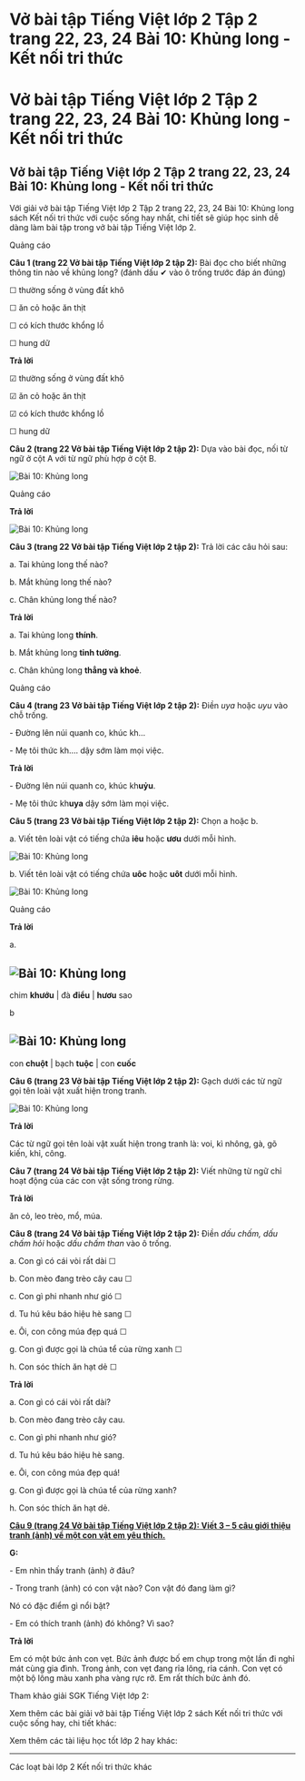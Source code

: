 # Vở bài tập Tiếng Việt lớp 2 Tập 2 trang 22, 23, 24 Bài 10: Khủng long - Kết nối tri thức

# Vở bài tập Tiếng Việt lớp 2 Tập 2 trang 22, 23, 24 Bài 10: Khủng long - Kết nối tri thức

## Vở bài tập Tiếng Việt lớp 2 Tập 2 trang 22, 23, 24 Bài 10: Khủng long - Kết nối tri thức

Với giải vở bài tập Tiếng Việt lớp 2 Tập 2 trang 22, 23, 24 Bài 10: Khủng long sách Kết nối tri thức với cuộc sống hay nhất, chi tiết sẽ giúp học sinh dễ dàng làm bài tập trong vở bài tập Tiếng Việt lớp 2.

Quảng cáo

**Câu 1 (trang 22 Vở bài tập Tiếng Việt lớp 2 tập 2):** Bài đọc cho biết những thông tin nào về khủng long? (đánh dấu ✔ vào ô trống trước đáp án đúng)

☐ thường sống ở vùng đất khô

☐ ăn cỏ hoặc ăn thịt

☐ có kích thước khổng lồ

☐ hung dữ

**Trả lời**

☑ thường sống ở vùng đất khô

☑ ăn cỏ hoặc ăn thịt

☑ có kích thước khổng lồ

☐ hung dữ

**Câu 2 (trang 22 Vở bài tập Tiếng Việt lớp 2 tập 2):** Dựa vào bài đọc, nối từ ngữ ở cột A với từ ngữ phù hợp ở cột B.

![Bài 10: Khủng long](https://vietjack.com/vbt-tieng-viet-2-kn/images/bai-10-khung-long-35158.png)

Quảng cáo

**Trả lời**

![Bài 10: Khủng long](https://vietjack.com/vbt-tieng-viet-2-kn/images/bai-10-khung-long-35159.png)

**Câu 3 (trang 22 Vở bài tập Tiếng Việt lớp 2 tập 2):** Trả lời các câu hỏi sau:

a. Tai khủng long thế nào?

b. Mắt khủng long thế nào?

c. Chân khủng long thế nào?

**Trả lời**

a. Tai khủng long **thính**.

b. Mắt khủng long **tinh tường**.

c. Chân khủng long **thẳng và khoẻ**.

Quảng cáo

**Câu 4 (trang 23 Vở bài tập Tiếng Việt lớp 2 tập 2):** Điền _uya_ hoặc _uyu_ vào chỗ trống.

\- Đường lên núi quanh co, khúc kh…

\- Mẹ tôi thức kh…. dậy sớm làm mọi việc.

**Trả lời**

\- Đường lên núi quanh co, khúc kh**uỷu**.

\- Mẹ tôi thức kh**uya** dậy sớm làm mọi việc.

**Câu 5 (trang 23 Vở bài tập Tiếng Việt lớp 2 tập 2):** Chọn a hoặc b.

a. Viết tên loài vật có tiếng chứa **iêu** hoặc **ươu** dưới mỗi hình.

![Bài 10: Khủng long](https://vietjack.com/vbt-tieng-viet-2-kn/images/bai-10-khung-long-35160.png)

b. Viết tên loài vật có tiếng chứa **uôc** hoặc **uôt** dưới mỗi hình.

![Bài 10: Khủng long](https://vietjack.com/vbt-tieng-viet-2-kn/images/bai-10-khung-long-35161.png)

Quảng cáo

**Trả lời**

a. 

![Bài 10: Khủng long](https://vietjack.com/vbt-tieng-viet-2-kn/images/bai-10-khung-long-35162.png)  
---  
chim **khướu** |  đà **điểu** |  **hươu** sao  
  
b

![Bài 10: Khủng long](https://vietjack.com/vbt-tieng-viet-2-kn/images/bai-10-khung-long-35163.png)  
---  
con **chuột** |  bạch **tuộc** |  con **cuốc**  
  
**Câu 6 (trang 23 Vở bài tập Tiếng Việt lớp 2 tập 2):** Gạch dưới các từ ngữ gọi tên loài vật xuất hiện trong tranh.

![Bài 10: Khủng long](https://vietjack.com/vbt-tieng-viet-2-kn/images/bai-10-khung-long-35164.png)

**Trả lời**

Các từ ngữ gọi tên loài vật xuất hiện trong tranh là: voi, kì nhông, gà, gõ kiến, khỉ, công.

**Câu 7 (trang 24 Vở bài tập Tiếng Việt lớp 2 tập 2):** Viết những từ ngữ chỉ hoạt động của các con vật sống trong rừng.

**Trả lời**

ăn cỏ, leo trèo, mổ, múa.

**Câu 8 (trang 24 Vở bài tập Tiếng Việt lớp 2 tập 2):** Điền _dấu chấm, dấu chấm hỏi_ hoặc _dấu chấm than_ vào ô trống.

a. Con gì có cái vòi rất dài ☐

b. Con mèo đang trèo cây cau ☐

c. Con gì phi nhanh như gió ☐

d. Tu hú kêu báo hiệu hè sang ☐

e. Ôi, con công múa đẹp quá ☐

g. Con gì được gọi là chúa tể của rừng xanh ☐

h. Con sóc thích ăn hạt dẻ ☐

**Trả lời**

a. Con gì có cái vòi rất dài?

b. Con mèo đang trèo cây cau.

c. Con gì phi nhanh như gió?

d. Tu hú kêu báo hiệu hè sang.

e. Ôi, con công múa đẹp quá!

g. Con gì được gọi là chúa tể của rừng xanh?

h. Con sóc thích ăn hạt dẻ.

[**Câu 9 (trang 24 Vở bài tập Tiếng Việt lớp 2 tập 2): Viết 3 – 5 câu giới thiệu tranh (ảnh) về một con vật em yêu thích.**](https://vietjack.com/vbt-tieng-viet-2-kn/viet-3-5-cau-gioi-thieu-tranh-anh-ve-mot-con-vat-em-yeu-thich-vm.jsp)

**G:**

\- Em nhìn thấy tranh (ảnh) ở đâu?

\- Trong tranh (ảnh) có con vật nào? Con vật đó đang làm gì?

Nó có đặc điểm gì nổi bật?

\- Em có thích tranh (ảnh) đó không? Vì sao?

**Trả lời**

Em có một bức ảnh con vẹt. Bức ảnh được bố em chụp trong một lần đi nghỉ mát cùng gia đình. Trong ảnh, con vẹt đang rỉa lông, rỉa cánh. Con vẹt có một bộ lông màu xanh pha vàng rực rỡ. Em rất thích bức ảnh đó.

Tham khảo giải SGK Tiếng Việt lớp 2:

Xem thêm các bài giải vở bài tập Tiếng Việt lớp 2 sách Kết nối tri thức với cuộc sống hay, chi tiết khác:

Xem thêm các tài liệu học tốt lớp 2 hay khác:

* * *

Các loạt bài lớp 2 Kết nối tri thức khác
